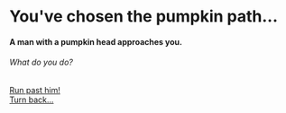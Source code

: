 # You've chosen the pumpkin path...
#### A man with a pumpkin head approaches you.  
###### What do you do?

[Run past him!](darkness.md)  
[Turn back...](../home.md)